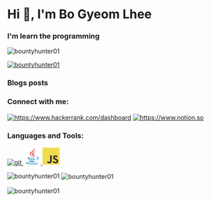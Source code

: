 <h1 align="left">Hi 👋, I'm Bo Gyeom Lhee</h1>
<h3 align="left">I'm learn the programming</h3>

<p align="left"> <img src="https://komarev.com/ghpvc/?username=bountyhunter01&label=Profile%20views&color=0e75b6&style=flat" alt="bountyhunter01" /> </p>

<p align="left"> <a href="https://github.com/ryo-ma/github-profile-trophy"><img src="https://github-profile-trophy.vercel.app/?username=bountyhunter01" alt="bountyhunter01" /></a> </p>

### Blogs posts
<!-- BLOG-POST-LIST:START -->
<!-- BLOG-POST-LIST:END -->

<h3 align="left">Connect with me:</h3>
<p align="left">
<a href="https://www.hackerrank.com/dashboard" target="blank"><img align="center" src="https://raw.githubusercontent.com/rahuldkjain/github-profile-readme-generator/master/src/images/icons/Social/hackerrank.svg" alt="https://www.hackerrank.com/dashboard" height="30" width="40" /></a>
<a href="https://www.notion.so/5d7b96f2d3dd43698d1106d0c24f0fe5" target="blank"><img align="center" src="https://raw.githubusercontent.com/rahuldkjain/github-profile-readme-generator/master/src/images/icons/Social/rss.svg" alt="https://www.notion.so" height="30" width="40" /></a>
</p>

<h3 align="left">Languages and Tools:</h3>
<p align="left"> <a href="https://git-scm.com/" target="_blank" rel="noreferrer"> <img src="https://www.vectorlogo.zone/logos/git-scm/git-scm-icon.svg" alt="git" width="40" height="40"/> </a> <a href="https://www.java.com" target="_blank" rel="noreferrer"> <img src="https://raw.githubusercontent.com/devicons/devicon/master/icons/java/java-original.svg" alt="java" width="40" height="40"/> </a> <a href="https://developer.mozilla.org/en-US/docs/Web/JavaScript" target="_blank" rel="noreferrer"> <img src="https://raw.githubusercontent.com/devicons/devicon/master/icons/javascript/javascript-original.svg" alt="javascript" width="40" height="40"/> </a> </p>

<p><img align="left" src="https://github-readme-stats.vercel.app/api/top-langs?username=bountyhunter01&show_icons=true&locale=en&layout=compact" alt="bountyhunter01" /></p>

<p>&nbsp;<img align="center" src="https://github-readme-stats.vercel.app/api?username=bountyhunter01&show_icons=true&locale=en" alt="bountyhunter01" /></p>

<p><img align="center" src="https://github-readme-streak-stats.herokuapp.com/?user=bountyhunter01&" alt="bountyhunter01" /></p>
